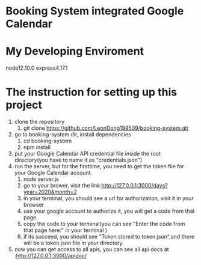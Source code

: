 # Booking System integrated Google Calendar

# My Developing Enviroment
node12.10.0
express4.17.1

# The instruction for setting up this project
1. clone the repository
    1. git clone https://github.com/LeonDong199509/booking-system.git
2. go to booking-system dir, install dependencies
    1. cd booking-system
    2. npm install
3. put your  Google Calendar API credential file inside the root directory(you have to name it as "credentials.json")
4. run the server, but for the firsttime, you need to get the token file for your Google Calendar account. 
    1. node server.js
    2. go to your brower, visit the link:http://127.0.0.1:3000/days?year=2020&month=2
    3. in your terminal, you should see a url for authorization, visit it in your browser
    4. use your google account to authorize it, you will get a code from that page
    5. copy the code to your terminal(you can see "Enter the code from that page here:" in your terminal )
    6. if its succeed, you should see "Token stored to token.json",and there will be a token.json file in your directory.
5. now you can get access to all apis, you can see all api docs at :http://127.0.0.1:3000/apidoc/
    
